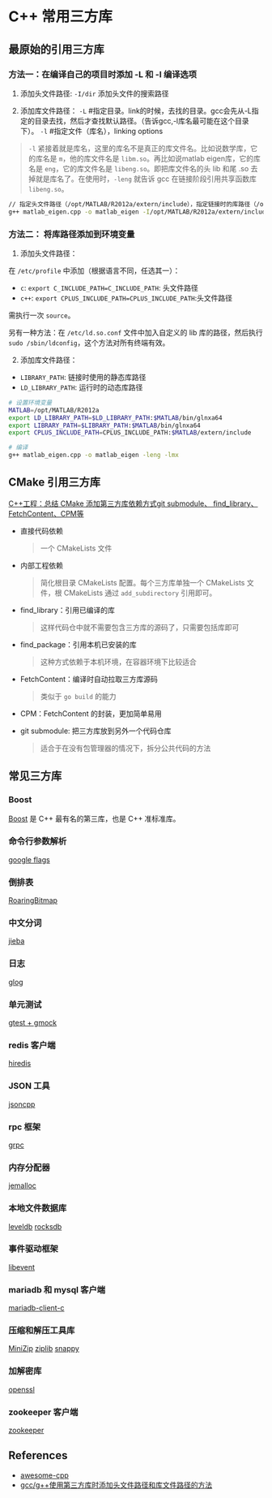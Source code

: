 # C++ 常用三方库

## 最原始的引用三方库

### 方法一：在编译自己的项目时添加 -L 和 -I 编译选项

1. 添加头文件路径: `-I/dir` 添加头文件的搜索路径

2. 添加库文件路径：
`-L`    #指定目录。link的时候，去找的目录。gcc会先从-L指定的目录去找，然后才查找默认路径。（告诉gcc,-l库名最可能在这个目录下）。
`-l`     #指定文件（库名），linking options

> `-l` 紧接着就是库名，这里的库名不是真正的库文件名。比如说数学库，它的库名是 `m`，他的库文件名是 `libm.so`。再比如说matlab eigen库，它的库名是 `eng`，它的库文件名是 `libeng.so`。即把库文件名的头 lib 和尾 .so 去掉就是库名了。在使用时，`-leng` 就告诉 gcc 在链接阶段引用共享函数库 `libeng.so`。


```bash
// 指定头文件路径（/opt/MATLAB/R2012a/extern/include），指定链接时的库路径（/opt/MATLAB/R2012a/bin/glnxa64），指定要链接的库
g++ matlab_eigen.cpp -o matlab_eigen -I/opt/MATLAB/R2012a/extern/include -L/opt/MATLAB/R2012a/bin/glnxa64 -leng -lmx
```

### 方法二： 将库路径添加到环境变量

1. 添加头文件路径：

在 `/etc/profile` 中添加（根据语言不同，任选其一）：

- `c`: `export C_INCLUDE_PATH=C_INCLUDE_PATH`: 头文件路径
- `c++`: `export CPLUS_INCLUDE_PATH=CPLUS_INCLUDE_PATH`:头文件路径

需执行一次 `source`。

另有一种方法：在 `/etc/ld.so.conf` 文件中加入自定义的 lib 库的路径，然后执行 `sudo /sbin/ldconfig`，这个方法对所有终端有效。

2. 添加库文件路径：
- `LIBRARY_PATH`: 链接时使用的静态库路径 
- `LD_LIBRARY_PATH`: 运行时的动态库路径


```bash
# 设置环境变量
MATLAB=/opt/MATLAB/R2012a
export LD_LIBRARY_PATH=$LD_LIBRARY_PATH:$MATLAB/bin/glnxa64
export LIBRARY_PATH=$LIBRARY_PATH:$MATLAB/bin/glnxa64
export CPLUS_INCLUDE_PATH=CPLUS_INCLUDE_PATH:$MATLAB/extern/include

# 编译
g++ matlab_eigen.cpp -o matlab_eigen -leng -lmx
```

## CMake 引用三方库

[C++工程：总结 CMake 添加第三方库依赖方式git submodule、 find_library、FetchContent、CPM等](https://www.jianshu.com/p/f181b5bd0a63)

- 直接代码依赖

    > 一个 CMakeLists 文件

- 内部工程依赖

    > 简化根目录 CMakeLists 配置。每个三方库单独一个 CMakeLists 文件，根 CMakeLists 通过 `add_subdirectory` 引用即可。

- find_library：引用已编译的库

    > 这样代码仓中就不需要包含三方库的源码了，只需要包括库即可

- find_package：引用本机已安装的库

    > 这种方式依赖于本机环境，在容器环境下比较适合

- FetchContent：编译时自动拉取三方库源码

    > 类似于 `go build` 的能力

- CPM：FetchContent 的封装，更加简单易用

- git submodule: 把三方库放到另外一个代码仓库

    > 适合于在没有包管理器的情况下，拆分公共代码的方法

## 常见三方库

### Boost

[Boost](https://www.boost.org/) 是 C++ 最有名的第三库，也是 C++ 准标准库。

### 命令行参数解析

[google flags](https://github.com/gflags/gflags)

### 倒排表

[RoaringBitmap](https://github.com/RoaringBitmap/CRoaring)

### 中文分词

[jieba](https://github.com/fxsjy/jieba)

### 日志

[glog](https://github.com/google/glog)

### 单元测试

[gtest + gmock](https://google.github.io/googletest/platforms.html)

### redis 客户端

[hiredis](https://github.com/redis/hiredis)

### JSON 工具

[jsoncpp](https://github.com/open-source-parsers/jsoncpp)

### rpc 框架

[grpc](https://github.com/grpc/grpc)

### 内存分配器

[jemalloc](https://github.com/jemalloc/jemalloc)

### 本地文件数据库

[leveldb](https://github.com/google/leveldb)
[rocksdb](https://github.com/facebook/rocksdb)

### 事件驱动框架

[libevent](https://github.com/libevent/libevent)

### mariadb 和 mysql 客户端

[mariadb-client-c](https://github.com/mariadb-corporation/mariadb-connector-c)

### 压缩和解压工具库

[MiniZip](https://github.com/zlib-ng/minizip-ng)
[ziplib](https://zlib.net/)
[snappy](https://github.com/google/snappy)

### 加解密库

[openssl](https://github.com/openssl/openssl)

### zookeeper 客户端

[zookeeper](https://github.com/apache/zookeeper/tree/master/zookeeper-client/zookeeper-client-c)

## References

- [awesome-cpp](https://github.com/fffaraz/awesome-cpp)
- [gcc/g++使用第三方库时添加头文件路径和库文件路径的方法](https://blog.csdn.net/arackethis/article/details/43342655)